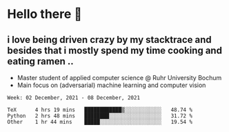 # Hello there 👋

## i love being driven crazy by my stacktrace and besides that i mostly spend my time cooking and eating ramen ..

* Master student of applied computer science @ Ruhr University Bochum
* Main focus on (adversarial) machine learning and computer vision

<!--START_SECTION:waka-->
```text
Week: 02 December, 2021 - 08 December, 2021

TeX      4 hrs 19 mins   ████████████▒░░░░░░░░░░░░   48.74 % 
Python   2 hrs 48 mins   ████████░░░░░░░░░░░░░░░░░   31.72 % 
Other    1 hr 44 mins    █████░░░░░░░░░░░░░░░░░░░░   19.54 % 
```
<!--END_SECTION:waka-->
